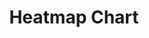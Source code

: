 ---
title: "Heatmap Chart"
url: /appstore/modules/charts/heatmap-chart
parent: "charts"
description: "Describes the configuration and usage of the Bubble Chart widget, which is available as part of Charts module in the Mendix Marketplace."
tags: ["marketplace", "marketplace component", "charts", "platform support", "heatmap", "data", "visualisation"]
#If moving or renaming this doc file, implement a temporary redirect and let the respective team know they should update the URL in the product. See Mapping to Products for more details.
---